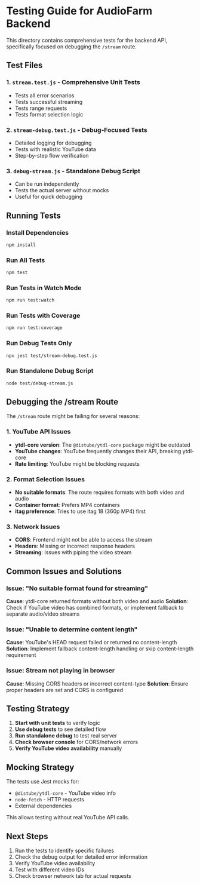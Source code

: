 # Testing Guide for AudioFarm Backend

This directory contains comprehensive tests for the backend API, specifically focused on debugging the `/stream` route.

## Test Files

### 1. `stream.test.js` - Comprehensive Unit Tests
- Tests all error scenarios
- Tests successful streaming
- Tests range requests
- Tests format selection logic

### 2. `stream-debug.test.js` - Debug-Focused Tests
- Detailed logging for debugging
- Tests with realistic YouTube data
- Step-by-step flow verification

### 3. `debug-stream.js` - Standalone Debug Script
- Can be run independently
- Tests the actual server without mocks
- Useful for quick debugging

## Running Tests

### Install Dependencies
```bash
npm install
```

### Run All Tests
```bash
npm test
```

### Run Tests in Watch Mode
```bash
npm run test:watch
```

### Run Tests with Coverage
```bash
npm run test:coverage
```

### Run Debug Tests Only
```bash
npx jest test/stream-debug.test.js
```

### Run Standalone Debug Script
```bash
node test/debug-stream.js
```

## Debugging the /stream Route

The `/stream` route might be failing for several reasons:

### 1. YouTube API Issues
- **ytdl-core version**: The `@distube/ytdl-core` package might be outdated
- **YouTube changes**: YouTube frequently changes their API, breaking ytdl-core
- **Rate limiting**: YouTube might be blocking requests

### 2. Format Selection Issues
- **No suitable formats**: The route requires formats with both video and audio
- **Container format**: Prefers MP4 containers
- **itag preference**: Tries to use itag 18 (360p MP4) first

### 3. Network Issues
- **CORS**: Frontend might not be able to access the stream
- **Headers**: Missing or incorrect response headers
- **Streaming**: Issues with piping the video stream

## Common Issues and Solutions

### Issue: "No suitable format found for streaming"
**Cause**: ytdl-core returned formats without both video and audio
**Solution**: Check if YouTube video has combined formats, or implement fallback to separate audio/video streams

### Issue: "Unable to determine content length"
**Cause**: YouTube's HEAD request failed or returned no content-length
**Solution**: Implement fallback content-length handling or skip content-length requirement

### Issue: Stream not playing in browser
**Cause**: Missing CORS headers or incorrect content-type
**Solution**: Ensure proper headers are set and CORS is configured

## Testing Strategy

1. **Start with unit tests** to verify logic
2. **Use debug tests** to see detailed flow
3. **Run standalone debug** to test real server
4. **Check browser console** for CORS/network errors
5. **Verify YouTube video availability** manually

## Mocking Strategy

The tests use Jest mocks for:
- `@distube/ytdl-core` - YouTube video info
- `node-fetch` - HTTP requests
- External dependencies

This allows testing without real YouTube API calls.

## Next Steps

1. Run the tests to identify specific failures
2. Check the debug output for detailed error information
3. Verify YouTube video availability
4. Test with different video IDs
5. Check browser network tab for actual requests
